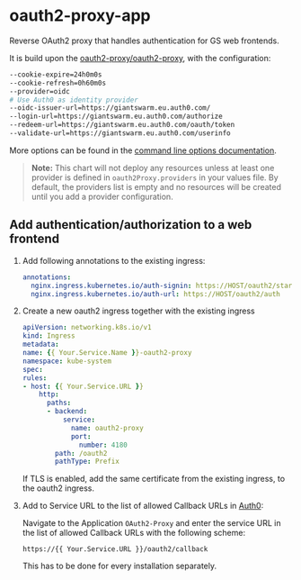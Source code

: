 # oauth2-proxy-app

Reverse OAuth2 proxy that handles authentication for GS web frontends.

It is build upon the [oauth2-proxy/oauth2-proxy](https://github.com/oauth2-proxy/oauth2-proxy), with the configuration:

```bash
--cookie-expire=24h0m0s
--cookie-refresh=0h60m0s
--provider=oidc
# Use Auth0 as identity provider
--oidc-issuer-url=https://giantswarm.eu.auth0.com/
--login-url=https://giantswarm.eu.auth0.com/authorize
--redeem-url=https://giantswarm.eu.auth0.com/oauth/token
--validate-url=https://giantswarm.eu.auth0.com/userinfo
```

More options can be found in the [command line options documentation](https://oauth2-proxy.github.io/oauth2-proxy/docs/configuration/overview/#command-line-options).

> **Note:** This chart will not deploy any resources unless at least one provider is defined in `oauth2Proxy.providers` in your values file. By default, the providers list is empty and no resources will be created until you add a provider configuration.

## Add authentication/authorization to a web frontend

1. Add following annotations to the existing ingress:

    ```yaml
    annotations:
      nginx.ingress.kubernetes.io/auth-signin: https://HOST/oauth2/start
      nginx.ingress.kubernetes.io/auth-url: https://HOST/oauth2/auth
    ```

2. Create a new oauth2 ingress together with the existing ingress

    ```yaml
    apiVersion: networking.k8s.io/v1
    kind: Ingress
    metadata:
    name: {{ Your.Service.Name }}-oauth2-proxy
    namespace: kube-system
    spec:
    rules:
    - host: {{ Your.Service.URL }}
        http:
          paths:
          - backend:
              service:
                name: oauth2-proxy
                port:
                  number: 4180
            path: /oauth2
            pathType: Prefix
    ```

    If TLS is enabled, add the same certificate from the existing ingress, to the oauth2 ingress.

3. Add to Service URL to the list of allowed Callback URLs in [Auth0](https://manage.auth0.com/#/):

    Navigate to the Application `OAuth2-Proxy` and enter the service URL in the
    list of allowed Callback URLs with the following scheme:

    ```nohighlight
    https://{{ Your.Service.URL }}/oauth2/callback
    ```

    This has to be done for every installation separately.
